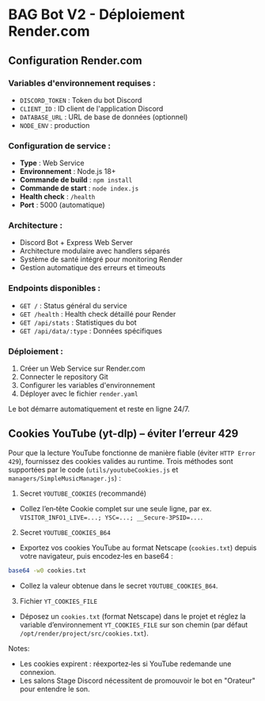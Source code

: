 # BAG Bot V2 - Déploiement Render.com

## Configuration Render.com

### Variables d'environnement requises :
- `DISCORD_TOKEN` : Token du bot Discord
- `CLIENT_ID` : ID client de l'application Discord
- `DATABASE_URL` : URL de base de données (optionnel)
- `NODE_ENV` : production

### Configuration de service :
- **Type** : Web Service
- **Environnement** : Node.js 18+
- **Commande de build** : `npm install`
- **Commande de start** : `node index.js`
- **Health check** : `/health`
- **Port** : 5000 (automatique)

### Architecture :
- Discord Bot + Express Web Server
- Architecture modulaire avec handlers séparés
- Système de santé intégré pour monitoring Render
- Gestion automatique des erreurs et timeouts

### Endpoints disponibles :
- `GET /` : Status général du service
- `GET /health` : Health check détaillé pour Render
- `GET /api/stats` : Statistiques du bot
- `GET /api/data/:type` : Données spécifiques

### Déploiement :
1. Créer un Web Service sur Render.com
2. Connecter le repository Git
3. Configurer les variables d'environnement
4. Déployer avec le fichier `render.yaml`

Le bot démarre automatiquement et reste en ligne 24/7.

## Cookies YouTube (yt-dlp) – éviter l’erreur 429

Pour que la lecture YouTube fonctionne de manière fiable (éviter `HTTP Error 429`), fournissez des cookies valides au runtime. Trois méthodes sont supportées par le code (`utils/youtubeCookies.js` et `managers/SimpleMusicManager.js`) :

1) Secret `YOUTUBE_COOKIES` (recommandé)
- Collez l’en‑tête Cookie complet sur une seule ligne, par ex. `VISITOR_INFO1_LIVE=...; YSC=...; __Secure-3PSID=...`.

2) Secret `YOUTUBE_COOKIES_B64`
- Exportez vos cookies YouTube au format Netscape (`cookies.txt`) depuis votre navigateur, puis encodez‑les en base64 :
```bash
base64 -w0 cookies.txt
```
- Collez la valeur obtenue dans le secret `YOUTUBE_COOKIES_B64`.

3) Fichier `YT_COOKIES_FILE`
- Déposez un `cookies.txt` (format Netscape) dans le projet et réglez la variable d’environnement `YT_COOKIES_FILE` sur son chemin (par défaut `/opt/render/project/src/cookies.txt`).

Notes:
- Les cookies expirent : réexportez‑les si YouTube redemande une connexion.
- Les salons Stage Discord nécessitent de promouvoir le bot en "Orateur" pour entendre le son.